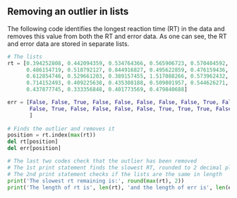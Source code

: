 ## Removing an outlier in lists
The following code identifies the longest reaction time (RT) in the data and removes this value from both the RT and error data. As one can see, the RT and error data are stored in separate lists.

```python
# The lists
rt = [0.394252808, 0.442094359, 0.534764366, 0.565906723, 0.570404592, 
      0.486154719, 0.518792127, 0.844916827, 0.495622859, 0.476159436, 
      0.612854746, 0.529661203, 0.389157455, 1.517088266, 0.573962432, 
      0.714152493, 0.409225638, 0.435308188, 0.509801957, 0.544626271, 
      0.437877745, 0.333356848, 0.401773569, 0.479840688]

err = [False, False, True, False, False, False, False, False, True, False, 
       False, True, False, False, False, False, True, True, True, False, 
       ]
       
# Finds the outlier and removes it
position = rt.index(max(rt))
del rt[position]
del err[position]

# The last two codes check that the outlier has been removed
# The 1st print statement finds the slowest RT, rounded to 2 decimal places
# The 2nd print statement checks if the lists are the same in length
print('The slowest rt remaining is:', round(max(rt), 2))
print('The length of rt is', len(rt), 'and the length of err is', len(err))
```
